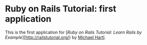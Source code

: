 #   Ruby on Rails Tutorial: first application

This is the first application for 
[*Ruby on Rails Tutorial: Learn Rails by Example*][http://railstutorial.org/)
by [Michael Hartl](http://michaelhartl.com/).
